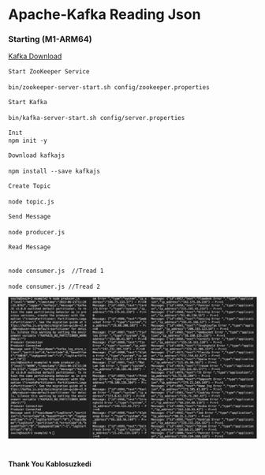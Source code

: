 
# Apache-Kafka Reading Json 

### Starting (M1-ARM64)

[Kafka Download](https://www.apache.org/dyn/closer.cgi?path=/kafka/3.2.0/kafka_2.13-3.2.0.tgz)

```
Start ZooKeeper Service

bin/zookeeper-server-start.sh config/zookeeper.properties

```

```
Start Kafka

bin/kafka-server-start.sh config/server.properties

```


```
Inıt
npm init -y
```


```
Download kafkajs

npm install --save kafkajs
```

```
Create Topic

node topic.js
```

```
Send Message

node producer.js
```

```
Read Message


node consumer.js  //Tread 1

node consumer.js //Tread 2
```


<p>
    <img src="./img/consumer.png"  style="width:700px;" alt="Observer">

</p>

#

####    Thank You Kablosuzkedi